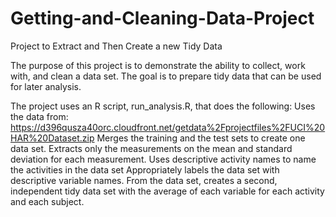 # Getting-and-Cleaning-Data-Project
Project to Extract and Then Create a new Tidy Data

The purpose of this project is to demonstrate the ability to collect, work with, and clean a data set. The goal is to prepare tidy data that can be used for later analysis.

The project uses an R script, run_analysis.R, that does the following:
    Uses the data from: https://d396qusza40orc.cloudfront.net/getdata%2Fprojectfiles%2FUCI%20HAR%20Dataset.zip
    Merges the training and the test sets to create one data set.
    Extracts only the measurements on the mean and standard deviation for each measurement.
    Uses descriptive activity names to name the activities in the data set
    Appropriately labels the data set with descriptive variable names.
    From the data set, creates a second, independent tidy data set with the average of each variable for each activity and each subject.
